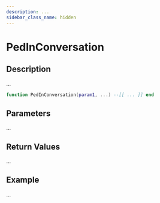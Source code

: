 ```yaml
---
description: ...
sidebar_class_name: hidden
---
```


# PedInConversation

## Description

...

```lua
function PedInConversation(param1, ...) --[[ ... ]] end
```

## Parameters

...

## Return Values

...

## Example

...

